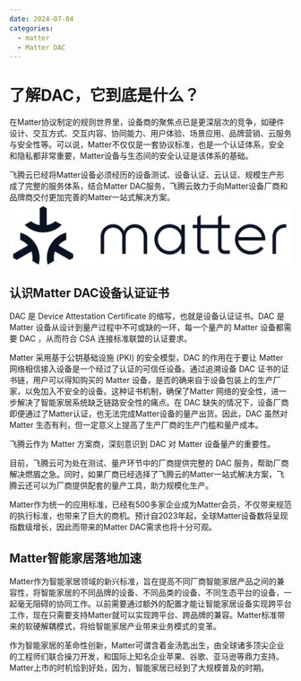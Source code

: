 ```yaml
---
date: 2024-07-04
categories:
  - matter
  - Matter DAC
---
```


# 了解DAC，它到底是什么？
<!-- more -->

在Matter协议制定的规则世界里，设备商的聚焦点已是更深层次的竞争，如硬件设计、交互方式、交互内容、协同能力、用户体验、场景应用、品牌营销、云服务与安全性等。可以说，Matter不仅仅是一套协议标准，也是一个认证体系，安全和隐私都非常重要，Matter设备与生态间的安全认证是该体系的基础。

飞腾云已经将Matter设备必须经历的设备测试、设备认证、云认证、规模生产形成了完整的服务体系，结合Matter DAC服务，飞腾云致力于向Matter设备厂商和品牌商交付更加完善的Matter一站式解决方案。
![](../../assets/images/pageimg/matter.jpg)

## 认识Matter DAC设备认证证书

DAC 是 Device Attestation Certificate 的缩写，也就是设备认证证书。DAC 是 Matter 设备从设计到量产过程中不可或缺的一环，每一个量产的 Matter 设备都需要 DAC ，从而符合 CSA 连接标准联盟的认证要求。

Matter 采用基于公钥基础设施 (PKI) 的安全模型，DAC 的作用在于要让 Matter 网络相信接入设备是一个经过了认证的可信任设备。通过追溯设备 DAC 证书的证书链，用户可以得知购买的 Matter 设备，是否的确来自于设备包装上的生产厂家，以免加入不安全的设备。这种证书机制，确保了Matter 网络的安全性，进一步解决了智能家居系统缺乏链路安全性的痛点。在 DAC 缺失的情况下，设备厂商即便通过了Matter认证，也无法完成Matter设备的量产出货。因此，DAC 虽然对 Matter 生态有利，但一定意义上提高了生产厂商的生产门槛和量产成本。

飞腾云作为 Matter 方案商，深刻意识到 DAC 对 Matter 设备量产的重要性。

目前，飞腾云可为处在测试、量产环节中的厂商提供完整的 DAC 服务，帮助厂商解决燃眉之急。同时，如果厂商已经选择了飞腾云的Matter一站式解决方案，飞腾云还可以为厂商提供配套的量产工具，助力规模化生产。

Matter作为统一的应用标准，已经有500多家企业成为Matter会员，不仅带来规范的执行标准，也带来了巨大的商机。预计自2023年起，全球Matter设备数将呈现指数级增长，因此而带来的Matter DAC需求也将十分可观。

## Matter智能家居落地加速

Matter作为智能家居领域的新兴标准，旨在提高不同厂商智能家居产品之间的兼容性，将智能家居的不同品牌的设备、不同品类的设备、不同生态平台的设备，一起毫无阻碍的协同工作。以前需要通过额外的配置才能让智能家居设备实现跨平台工作，现在只需要支持Matter就可以实现跨平台、跨品牌的兼容。Matter标准带来的软硬解耦模式，将给智能家居产业带来业务模式的变革。

作为智能家居的革命性创新，Matter可谓含着金汤匙出生，由全球诸多顶尖企业的工程师们联合操刀开发，和国际上知名企业苹果、谷歌、亚马逊等鼎力支持。Matter上市的时机恰到好处，因为，智能家居已经到了大规模普及的时期。